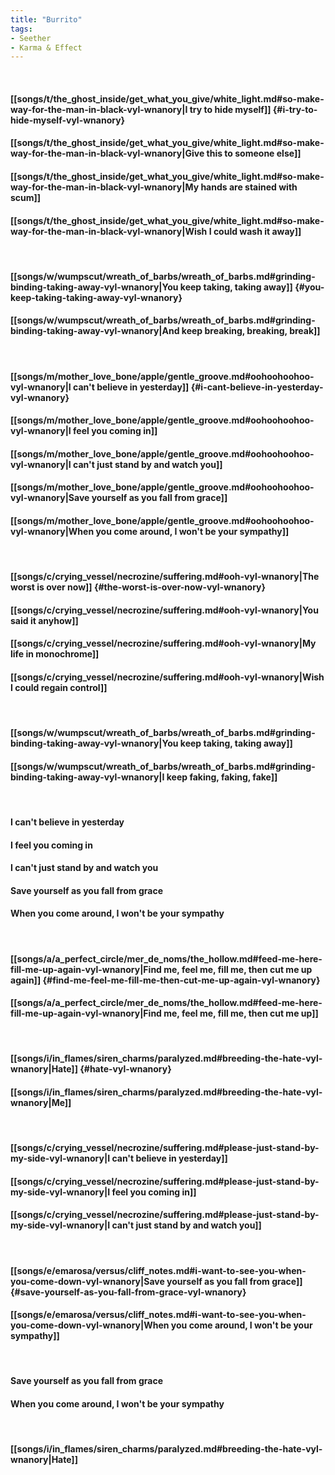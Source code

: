 ```yaml
---
title: "Burrito"
tags:
- Seether
- Karma & Effect
---
```

&nbsp;
#### [[songs/t/the_ghost_inside/get_what_you_give/white_light.md#so-make-way-for-the-man-in-black-vyl-wnanory|I try to hide myself]] {#i-try-to-hide-myself-vyl-wnanory}
#### [[songs/t/the_ghost_inside/get_what_you_give/white_light.md#so-make-way-for-the-man-in-black-vyl-wnanory|Give this to someone else]]
#### [[songs/t/the_ghost_inside/get_what_you_give/white_light.md#so-make-way-for-the-man-in-black-vyl-wnanory|My hands are stained with scum]]
#### [[songs/t/the_ghost_inside/get_what_you_give/white_light.md#so-make-way-for-the-man-in-black-vyl-wnanory|Wish I could wash it away]]
&nbsp;
#### [[songs/w/wumpscut/wreath_of_barbs/wreath_of_barbs.md#grinding-binding-taking-away-vyl-wnanory|You keep taking, taking away]] {#you-keep-taking-taking-away-vyl-wnanory}
#### [[songs/w/wumpscut/wreath_of_barbs/wreath_of_barbs.md#grinding-binding-taking-away-vyl-wnanory|And keep breaking, breaking, break]]
&nbsp;
#### [[songs/m/mother_love_bone/apple/gentle_groove.md#oohoohoohoo-vyl-wnanory|I can't believe in yesterday]] {#i-cant-believe-in-yesterday-vyl-wnanory}
#### [[songs/m/mother_love_bone/apple/gentle_groove.md#oohoohoohoo-vyl-wnanory|I feel you coming in]]
#### [[songs/m/mother_love_bone/apple/gentle_groove.md#oohoohoohoo-vyl-wnanory|I can't just stand by and watch you]]
#### [[songs/m/mother_love_bone/apple/gentle_groove.md#oohoohoohoo-vyl-wnanory|Save yourself as you fall from grace]]
#### [[songs/m/mother_love_bone/apple/gentle_groove.md#oohoohoohoo-vyl-wnanory|When you come around, I won't be your sympathy]]
&nbsp;
#### [[songs/c/crying_vessel/necrozine/suffering.md#ooh-vyl-wnanory|The worst is over now]] {#the-worst-is-over-now-vyl-wnanory}
#### [[songs/c/crying_vessel/necrozine/suffering.md#ooh-vyl-wnanory|You said it anyhow]]
#### [[songs/c/crying_vessel/necrozine/suffering.md#ooh-vyl-wnanory|My life in monochrome]]
#### [[songs/c/crying_vessel/necrozine/suffering.md#ooh-vyl-wnanory|Wish I could regain control]]
&nbsp;
#### [[songs/w/wumpscut/wreath_of_barbs/wreath_of_barbs.md#grinding-binding-taking-away-vyl-wnanory|You keep taking, taking away]]
#### [[songs/w/wumpscut/wreath_of_barbs/wreath_of_barbs.md#grinding-binding-taking-away-vyl-wnanory|I keep faking, faking, fake]]
&nbsp;
#### I can't believe in yesterday
#### I feel you coming in
#### I can't just stand by and watch you
#### Save yourself as you fall from grace
#### When you come around, I won't be your sympathy
&nbsp;
#### [[songs/a/a_perfect_circle/mer_de_noms/the_hollow.md#feed-me-here-fill-me-up-again-vyl-wnanory|Find me, feel me, fill me, then cut me up again]] {#find-me-feel-me-fill-me-then-cut-me-up-again-vyl-wnanory}
#### [[songs/a/a_perfect_circle/mer_de_noms/the_hollow.md#feed-me-here-fill-me-up-again-vyl-wnanory|Find me, feel me, fill me, then cut me up]]
&nbsp;
#### [[songs/i/in_flames/siren_charms/paralyzed.md#breeding-the-hate-vyl-wnanory|Hate]] {#hate-vyl-wnanory}
#### [[songs/i/in_flames/siren_charms/paralyzed.md#breeding-the-hate-vyl-wnanory|Me]]
&nbsp;
#### [[songs/c/crying_vessel/necrozine/suffering.md#please-just-stand-by-my-side-vyl-wnanory|I can't believe in yesterday]]
#### [[songs/c/crying_vessel/necrozine/suffering.md#please-just-stand-by-my-side-vyl-wnanory|I feel you coming in]]
#### [[songs/c/crying_vessel/necrozine/suffering.md#please-just-stand-by-my-side-vyl-wnanory|I can't just stand by and watch you]]
&nbsp;
#### [[songs/e/emarosa/versus/cliff_notes.md#i-want-to-see-you-when-you-come-down-vyl-wnanory|Save yourself as you fall from grace]] {#save-yourself-as-you-fall-from-grace-vyl-wnanory}
#### [[songs/e/emarosa/versus/cliff_notes.md#i-want-to-see-you-when-you-come-down-vyl-wnanory|When you come around, I won't be your sympathy]]
&nbsp;
#### Save yourself as you fall from grace
#### When you come around, I won't be your sympathy
&nbsp;
#### [[songs/i/in_flames/siren_charms/paralyzed.md#breeding-the-hate-vyl-wnanory|Hate]]
